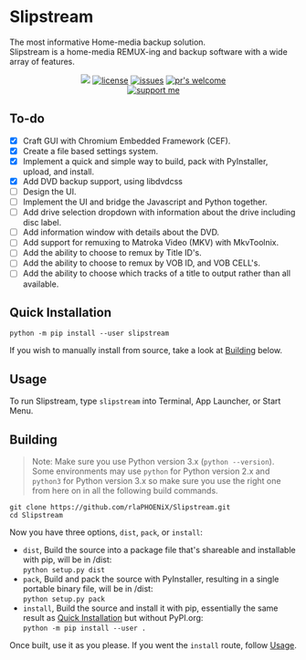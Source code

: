 # Slipstream

The most informative Home-media backup solution.  
Slipstream is a home-media REMUX-ing and backup software with a wide array of features.

<p align="center">
<a href="https://python.org"><img src="https://img.shields.io/badge/python-3.7%2B-informational?style=flat-square" /></a>
<a href="https://github.com/rlaPHOENiX/Slipstream/blob/master/LICENSE"><img alt="license" src="https://img.shields.io/github/license/rlaPHOENiX/Slipstream?style=flat-square" /></a>
<a href="https://github.com/rlaPHOENiX/Slipstream/issues"><img alt="issues" src="https://img.shields.io/github/issues/rlaPHOENiX/Slipstream?style=flat-square" /></a>
<a href="http://makeapullrequest.com"><img alt="pr's welcome" src="https://img.shields.io/badge/PRs-welcome-brightgreen.svg?style=flat-square" /></a>
<br>
<a href="https://ko-fi.com/W7W01KX2G"><img alt="support me" src="https://www.ko-fi.com/img/githubbutton_sm.svg" /></a>
</p>

## To-do

- [X] Craft GUI with Chromium Embedded Framework (CEF).
- [X] Create a file based settings system.
- [X] Implement a quick and simple way to build, pack with PyInstaller, upload, and install.
- [X] Add DVD backup support, using libdvdcss
- [ ] Design the UI.
- [ ] Implement the UI and bridge the Javascript and Python together.
- [ ] Add drive selection dropdown with information about the drive including disc label.
- [ ] Add information window with details about the DVD.
- [ ] Add support for remuxing to Matroka Video (MKV) with MkvToolnix.
- [ ] Add the ability to choose to remux by Title ID's.
- [ ] Add the ability to choose to remux by VOB ID, and VOB CELL's.
- [ ] Add the ability to choose which tracks of a title to output rather than all available.

## Quick Installation

    python -m pip install --user slipstream

If you wish to manually install from source, take a look at [Building](#building) below.

## Usage

To run Slipstream, type `slipstream` into Terminal, App Launcher, or Start Menu.

## Building

> Note:
> Make sure you use Python version 3.x (`python --version`). Some environments may use `python` for Python version 2.x and `python3` for Python version 3.x so make sure you use the right one from here on in all the following build commands.

    git clone https://github.com/rlaPHOENiX/Slipstream.git
    cd Slipstream

Now you have three options, `dist`, `pack`, or `install`:

- `dist`, Build the source into a package file that's shareable and installable with pip, will be in /dist:  
  `python setup.py dist`
- `pack`, Build and pack the source with PyInstaller, resulting in a single portable binary file, will be in /dist:  
  `python setup.py pack`
- `install`, Build the source and install it with pip, essentially the same result as [Quick Installation](#installation) but without PyPI.org:  
  `python -m pip install --user .`

Once built, use it as you please. If you went the `install` route, follow [Usage](#usage).